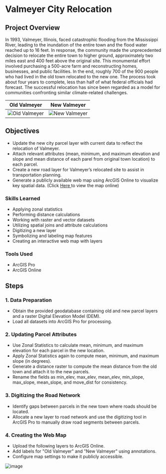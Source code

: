 # Valmeyer City Relocation


## Project Overview
​In 1993, Valmeyer, Illinois, faced catastrophic flooding from the Mississippi River, leading to the inundation of the entire town and the flood water reached up to 16 feet. In response, the community made the unprecedented decision to relocate the entire town to higher ground, approximately two miles east and 400 feet above the original site. This monumental effort involved purchasing a 500-acre farm and reconstructing homes, businesses, and public facilities. In the end, roughly 700 of the 900 people who had lived in the old town relocated to the new one. The process took about four years to complete, less than half of what federal officials had forecast. The successful relocation has since been regarded as a model for communities confronting similar climate-related challenges.

| Old Valmeyer | New Valmeyer |
|-------------|-------------|
| ![Old Valmeyer](https://github.com/user-attachments/assets/042a1c29-06cd-48b8-a270-a9540ad7999c) | ![New Valmeyer](https://github.com/user-attachments/assets/46b2774c-7bfe-48ba-b404-0642ec056b3f) |



## Objectives
- Update the new city parcel layer with current data to reflect the relocation of Valmeyer.
- Attach relevant attributes (mean, minimum, and maximum elevation and slope and mean distance of each parel from original town location) to each parcel.
- Create a new road layer for Valmeyer’s relocated site to assist in transportation planning.
- Generate a publicly available web map using ArcGIS Online to visualize key spatial data. (Click <a href ="https://ucd-cpe.maps.arcgis.com/home/item.html?id=6f5bab2ff165458c98a77a761573bcdb"> Here </a> to view the map online)

### Skills Learned
- Applying zonal statistics
- Performing distance calculations
- Working with raster and vector datasets
- Utilizing spatial joins and attribute calculations
- Digitizing a new layer
- Symbolizing and labeling map features
- Creating an interactive web map with layers

### Tools Used
- ArcGIS Pro
- ArcGIS Online

## Steps

### 1. Data Preparation
- Obtain the provided geodatabase containing old and new parcel layers and a raster Digital Elevation Model (DEM).
- Load all datasets into ArcGIS Pro for processing.

### 2. Updating Parcel Attributes
- Use Zonal Statistics to calculate mean, minimum, and maximum elevation for each parcel in the new location.
- Apply Zonal Statistics again to compute mean, minimum, and maximum slope (in degrees).
- Generate a distance raster to compute the mean distance from the old town and attach it to the new parcels.
- Rename the fields as min_elev, max_elev, mean_elev, min_slope, max_slope, mean_slope, and move_dist for consistency.
  
### 3. Digitizing the Road Network
- Identify gaps between parcels in the new town where roads should be located.
- Allocate a new layer to road network and use the digitizing tool in ArcGIS Pro to manually draw road segments between parcels.

### 4. Creating the Web Map
- Upload the following layers to ArcGIS Online.
- Add labels for "Old Valmeyer" and "New Valmeyer" using annotations.
- Configure map settings to make it publicly accessible.

![image](https://github.com/user-attachments/assets/9e6a3c6d-4582-4154-b89e-eb383dabafe9)

